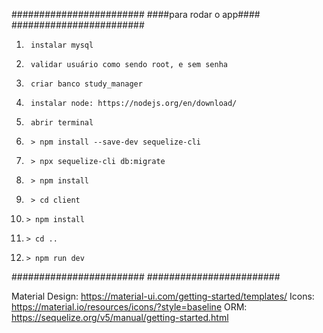########################
####para rodar o app####
########################
1.      instalar mysql
2.      validar usuário como sendo root, e sem senha
3.      criar banco study_manager
4.      instalar node: https://nodejs.org/en/download/
5.      abrir terminal
6.      > npm install --save-dev sequelize-cli
7.      > npx sequelize-cli db:migrate
8.      > npm install
9.      > cd client
10.     > npm install
11.     > cd ..
12.     > npm run dev
########################
########################

Material Design:    https://material-ui.com/getting-started/templates/
Icons:              https://material.io/resources/icons/?style=baseline
ORM:                https://sequelize.org/v5/manual/getting-started.html